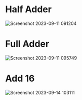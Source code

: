 # Half Adder
![Screenshot 2023-09-11 091204](https://github.com/k-46/nand2Tetris-part-1/assets/139456269/8e1c4024-0818-4038-a66c-aeb56536b7ad)
# Full Adder
![Screenshot 2023-09-11 095749](https://github.com/k-46/nand2Tetris-part-1/assets/139456269/06a65f91-17fa-4e24-ba8b-06ec38014175)
# Add 16
![Screenshot 2023-09-14 103111](https://github.com/k-46/nand2Tetris-part-1/assets/139456269/0548207f-29e6-49fa-ab9e-cf215d5ea31e)
